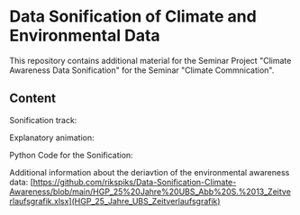 # Data Sonification of Climate and Environmental Data
This repository contains additional material for the Seminar Project "Climate Awareness Data Sonification" for the Seminar "Climate Commnication".

## Content

Sonification track: 

Explanatory animation:

Python Code for the Sonification:

Additional information about the deriavtion of the environmental awareness data: [https://github.com/rikspiks/Data-Sonification-Climate-Awareness/blob/main/HGP_25%20Jahre%20UBS_Abb%20S.%2013_Zeitverlaufsgrafik.xlsx](HGP_25_Jahre_UBS_Zeitverlaufsgrafik)
